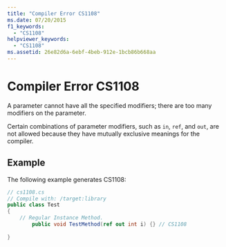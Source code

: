 ```yaml
---
title: "Compiler Error CS1108"
ms.date: 07/20/2015
f1_keywords: 
  - "CS1108"
helpviewer_keywords: 
  - "CS1108"
ms.assetid: 26e82d6a-6ebf-4beb-912e-1bcb86b668aa
---
```

# Compiler Error CS1108
A parameter cannot have all the specified modifiers; there are too many modifiers on the parameter.  
  
 Certain combinations of parameter modifiers, such as `in`, `ref`, and `out`, are not allowed because they have mutually exclusive meanings for the compiler.  
  
## Example  
 The following example generates CS1108:  
  
```csharp  
// cs1108.cs  
// Compile with: /target:library  
public class Test  
{  
    // Regular Instance Method.  
        public void TestMethod(ref out int i) {} // CS1108  
  
}  
```
